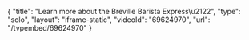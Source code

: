 {
    "title": "Learn more about the Breville Barista Express\u2122",
    "type": "solo",
    "layout": "iframe-static",
    "videoId": "69624970",
    "url": "\/tvpembed\/69624970"
}